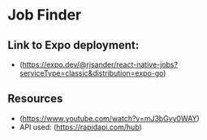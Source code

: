 # Job Finder

## Link to Expo deployment: 
- (https://expo.dev/@rjsander/react-native-jobs?serviceType=classic&distribution=expo-go)


## Resources
- (https://www.youtube.com/watch?v=mJ3bGvy0WAY)
- API used: (https://rapidapi.com/hub)